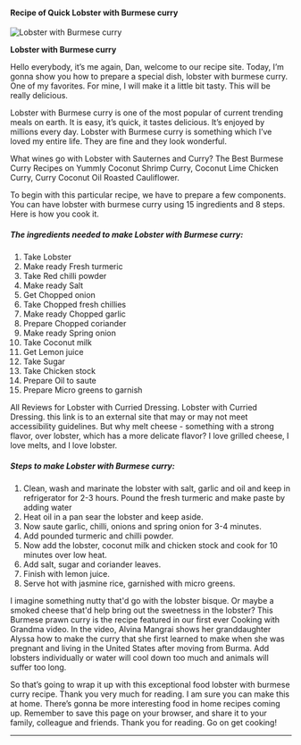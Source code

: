             

#### Recipe of Quick Lobster with Burmese curry

![Lobster with Burmese curry](https://img-global.cpcdn.com/recipes/78c9af1578170b7a/751x532cq70/lobster-with-burmese-curry-recipe-main-photo.jpg)

**Lobster with Burmese curry**

Hello everybody, it’s me again, Dan, welcome to our recipe site. Today, I’m gonna show you how to prepare a special dish, lobster with burmese curry. One of my favorites. For mine, I will make it a little bit tasty. This will be really delicious.

Lobster with Burmese curry is one of the most popular of current trending meals on earth. It is easy, it’s quick, it tastes delicious. It’s enjoyed by millions every day. Lobster with Burmese curry is something which I’ve loved my entire life. They are fine and they look wonderful.

What wines go with Lobster with Sauternes and Curry? The Best Burmese Curry Recipes on Yummly Coconut Shrimp Curry, Coconut Lime Chicken Curry, Curry Coconut Oil Roasted Cauliflower.

To begin with this particular recipe, we have to prepare a few components. You can have lobster with burmese curry using 15 ingredients and 8 steps. Here is how you cook it.

##### The ingredients needed to make Lobster with Burmese curry:

1.  Take Lobster
2.  Make ready Fresh turmeric
3.  Take Red chilli powder
4.  Make ready Salt
5.  Get Chopped onion
6.  Take Chopped fresh chillies
7.  Make ready Chopped garlic
8.  Prepare Chopped coriander
9.  Make ready Spring onion
10.  Take Coconut milk
11.  Get Lemon juice
12.  Take Sugar
13.  Take Chicken stock
14.  Prepare Oil to saute
15.  Prepare Micro greens to garnish

All Reviews for Lobster with Curried Dressing. Lobster with Curried Dressing. this link is to an external site that may or may not meet accessibility guidelines. But why melt cheese - something with a strong flavor, over lobster, which has a more delicate flavor? I love grilled cheese, I love melts, and I love lobster.

##### Steps to make Lobster with Burmese curry:

1.  Clean, wash and marinate the lobster with salt, garlic and oil and keep in refrigerator for 2-3 hours. Pound the fresh turmeric and make paste by adding water
2.  Heat oil in a pan sear the lobster and keep aside.
3.  Now saute garlic, chilli, onions and spring onion for 3-4 minutes.
4.  Add pounded turmeric and chilli powder.
5.  Now add the lobster, coconut milk and chicken stock and cook for 10 minutes over low heat.
6.  Add salt, sugar and coriander leaves.
7.  Finish with lemon juice.
8.  Serve hot with jasmine rice, garnished with micro greens.

I imagine something nutty that'd go with the lobster bisque. Or maybe a smoked cheese that'd help bring out the sweetness in the lobster? This Burmese prawn curry is the recipe featured in our first ever Cooking with Grandma video. In the video, Alvina Mangrai shows her granddaughter Alyssa how to make the curry that she first learned to make when she was pregnant and living in the United States after moving from Burma. Add lobsters individually or water will cool down too much and animals will suffer too long.

So that’s going to wrap it up with this exceptional food lobster with burmese curry recipe. Thank you very much for reading. I am sure you can make this at home. There’s gonna be more interesting food in home recipes coming up. Remember to save this page on your browser, and share it to your family, colleague and friends. Thank you for reading. Go on get cooking!

* * *